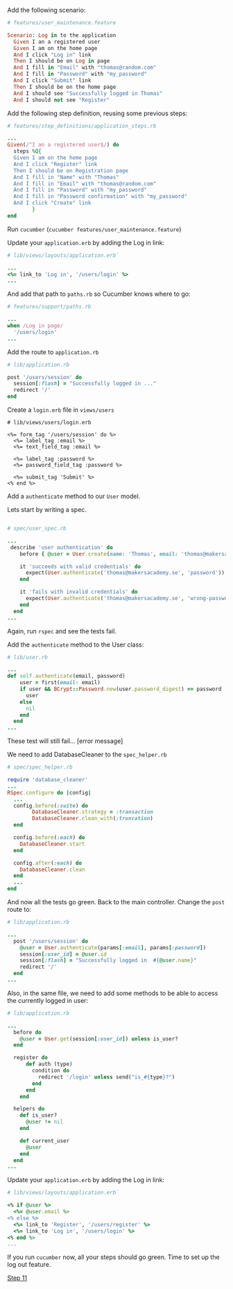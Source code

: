 Add the following scenario:

```ruby
# features/user_maintenance.feature

Scenario: Log in to the application
  Given I an a registered user
  Given I am on the home page
  And I click "Log in" link
  Then I should be on Log in page
  And I fill in "Email" with "thomas@random.com"
  And I fill in "Password" with "my_password"
  And I click "Submit" link
  Then I should be on the home page
  And I should see "Successfully logged in Thomas"
  And I should not see "Register"
```

Add the following step definition, reusing some previous steps:

```ruby
# features/step_definitions/application_steps.rb

...
Given(/^I an a registered user$/) do
  steps %Q{
  Given I am on the home page
  And I click "Register" link
  Then I should be on Registration page
  And I fill in "Name" with "Thomas"
  And I fill in "Email" with "thomas@random.com"
  And I fill in "Password" with "my_password"
  And I fill in "Password confirmation" with "my_password"
  And I click "Create" link
        }
end
```

Run `cucumber` (`cucumber features/user_maintenance.feature`)


Update your `application.erb` by adding the Log in link:

```ruby
# lib/views/layouts/application.erb`

...
<%= link_to 'Log in', '/users/login' %>
...
```

And add that path to `paths.rb` so Cucumber knows where to go:

```ruby
# features/support/paths.rb

...
when /Log in page/
  '/users/login'
...
```

Add the route to `application.rb`

```ruby
# lib/application.rb

post '/users/session' do
  session[:flash] = "Successfully logged in ..."
  redirect '/'
end
```

Create a `login.erb` file in `views/users`

```HTML+ERB
# lib/views/users/login.erb

<%= form_tag '/users/session' do %>
  <%= label_tag :email %>
  <%= text_field_tag :email %>

  <%= label_tag :password %>
  <%= password_field_tag :password %>

  <%= submit_tag 'Submit' %>
<% end %>
```

Add a `authenticate` method to our `User` model.

Lets start by writing a spec.

```ruby

# spec/user_spec.rb

...
 describe 'user authentication' do
    before { @user = User.create(name: 'Thomas', email: 'thomas@makersacademy.se', password: 'password', password_confirmation: 'password') }

    it 'succeeds with valid credentials' do
      expect(User.authenticate('thomas@makersacademy.se', 'password')).to eq @user
    end

    it 'fails with invalid credentials' do
      expect(User.authenticate('thomas@makersacademy.se', 'wrong-password')).to eq nil
    end
  end
...
```

Again, run `rspec` and see the tests fail.

Add the `authenticate` method to the User class:

```ruby
# lib/user.rb

...
def self.authenticate(email, password)
    user = first(email: email)
    if user && BCrypt::Password.new(user.password_digest) == password
      user
    else
      nil
    end
  end
...
```

These test will still fail... [error message]

We need to add DatabaseCleaner to the `spec_helper.rb`

```ruby
# spec/spec_helper.rb

require 'database_cleaner'
...
RSpec.configure do |config|
  ...
  config.before(:suite) do
  		DatabaseCleaner.strategy = :transaction
  		DatabaseCleaner.clean_with(:truncation)
  end

  config.before(:each) do
    DatabaseCleaner.start
  end

  config.after(:each) do
  	DatabaseCleaner.clean
  end
  ...
end
```

And now all the tests go green. Back to the main controller. Change the `post` route to:

```ruby
# lib/application.rb

...
  post '/users/session' do
    @user = User.authenticate(params[:email], params[:password])
    session[:user_id] = @user.id
    session[:flash] = "Successfully logged in  #{@user.name}"
    redirect '/'
  end
...
```

Also, in the same file, we need to add some methods to be able to access the currently logged in user:

```ruby
# lib/application.rb

...
  before do
    @user = User.get(session[:user_id]) unless is_user?
  end

  register do
      def auth (type)
        condition do
          redirect '/login' unless send("is_#{type}?")
        end
      end
    end

  helpers do
    def is_user?
      @user != nil
    end

    def current_user
      @user
    end
  end
...
```

Update your `application.erb` by adding the Log in link:

```ruby
# lib/views/layouts/application.erb`

<% if @user %>
  <%= @user.email %>
<% else %>
  <%= link_to 'Register', '/users/register' %>
  <%= link_to 'Log in', '/users/login' %>
<% end %>
...
```

If you run `cucumber` now, all your steps should go green. Time to set up the log out feature.

[Step 11](step11.md)







